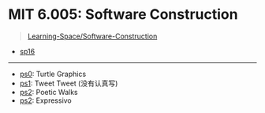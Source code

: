 # MIT 6.005: Software Construction

> [Learning-Space/Software-Construction](https://github.com/huang-feiyu/Learning-Space/tree/master/Software-Construction)

* [sp16](https://ocw.mit.edu/ans7870/6/6.005/s16/index.html)

---

* [ps0](./ps/ps0/ps0): Turtle Graphics
* [ps1](./ps/ps1/ps1): Tweet Tweet (没有认真写)
* [ps2](./ps/ps2/ps2): Poetic Walks
* [ps2](./ps/ps3/ps3): Expressivo


